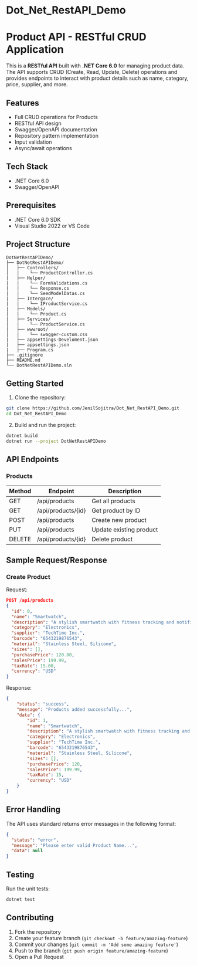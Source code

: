 # Dot_Net_RestAPI_Demo

# Product API - RESTful CRUD Application

This is a **RESTful API** built with **.NET Core 6.0** for managing product data. The API supports CRUD (Create, Read, Update, Delete) operations and provides endpoints to interact with product details such as name, category, price, supplier, and more.

## Features

- Full CRUD operations for Products
- RESTful API design
- Swagger/OpenAPI documentation
- Repository pattern implementation
- Input validation
- Async/await operations

## Tech Stack

- .NET Core 6.0
- Swagger/OpenAPI

## Prerequisites

- .NET Core 6.0 SDK
- Visual Studio 2022 or VS Code

## Project Structure

```
DotNetRestAPIDemo/
├── DotNetRestAPIDemo/
│   ├── Controllers/
│   |    └── ProductController.cs
|   ├── Helper/ 
|   |    └── FormValidations.cs
|   |    └── Response.cs
|   |    └── SeedModelDatas.cs
|   ├── Intergace/ 
|   |    └── IProductService.cs
|   ├── Models/
│   |    └── Product.cs
|   ├── Services/
│   |    └── ProductService.cs
|   ├── wwwroot/
│   |    └── swagger-custom.css
|   ├── appsettings-Develoment.json
|   ├── appsettings.json
|   ├── Program.cs
├── .gitignore
├── README.md
└── DotNetRestAPIDemo.sln
```

## Getting Started

1. Clone the repository:
```bash
git clone https://github.com/JenilSojitra/Dot_Net_RestAPI_Demo.git
cd Dot_Net_RestAPI_Demo
```

2. Build and run the project:
```bash
dotnet build
dotnet run --project DotNetRestAPIDemo
```

## API Endpoints

### Products

| Method | Endpoint | Description |
|--------|----------|-------------|
| GET    | /api/products | Get all products |
| GET    | /api/products/{id} | Get product by ID |
| POST   | /api/products | Create new product |
| PUT    | /api/products | Update existing product |
| DELETE | /api/products/{id} | Delete product |

## Sample Request/Response

### Create Product

Request:
```json
POST /api/products
{
  "id": 0,
  "name": "Smartwatch",
  "description": "A stylish smartwatch with fitness tracking and notifications.",
  "category": "Electronics",
  "supplier": "TechTime Inc.",
  "barcode": "6543219876543",
  "material": "Stainless Steel, Silicone",
  "sizes": [],
  "purchasePrice": 120.00,
  "salesPrice": 199.99,
  "taxRate": 15.00,
  "currency": "USD"
}
```

Response:
```json
{
    "status": "success",
    "message": "Products added successfully...",
    "data": {
        "id": 1,
        "name": "Smartwatch",
        "description": "A stylish smartwatch with fitness tracking and notifications.",
        "category": "Electronics",
        "supplier": "TechTime Inc.",
        "barcode": "6543219876543",
        "material": "Stainless Steel, Silicone",
        "sizes": [],
        "purchasePrice": 120,
        "salesPrice": 199.99,
        "taxRate": 15,
        "currency": "USD"
    }
}
```

## Error Handling

The API uses standard returns error messages in the following format:

```json
{
  "status": "error",
  "message": "Please enter valid Product Name...",
  "data": null
}
```

## Testing

Run the unit tests:
```bash
dotnet test
```

## Contributing

1. Fork the repository
2. Create your feature branch (`git checkout -b feature/amazing-feature`)
3. Commit your changes (`git commit -m 'Add some amazing feature'`)
4. Push to the branch (`git push origin feature/amazing-feature`)
5. Open a Pull Request

